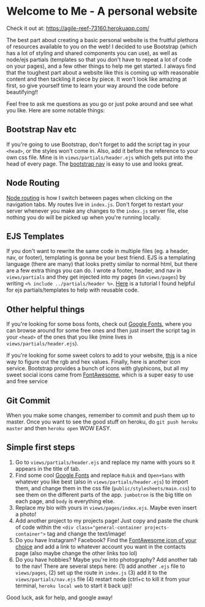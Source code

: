 # Welcome to Me - A personal website

Check it out at: https://agile-reef-73160.herokuapp.com/

The best part about creating a basic personal website is the fruitful plethora of resources available to you on the web! I decided to use Bootstrap (which has a lot of styling and shared components you can use), as well as node/ejs partials (templates so that you don't have to repeat a lot of code on your pages), and a few other things to help me get started. I always find that the toughest part about a website like this is coming up with reasonable content and then tackling it piece by piece. It won't look like amazing at first, so give yourself time to learn your way around the code before beautifying!!

Feel free to ask me questions as you go or just poke around and see what you like. Here are some notable things:

## Bootstrap Nav etc
If you're going to use Bootstrap, don't forget to add the script tag in your `<head>`, or the styles won't come in. Also, add it before the reference to your own css file. Mine is in `views/partials/header.ejs` which gets put into the head of every page. The [bootstrap nav](http://getbootstrap.com/components/#glyphicons) is easy to use and looks great. 

## Node Routing
[Node routing](http://expressjs.com/en/guide/routing.html) is how I switch between pages when clicking on the navigation tabs. My routes live in `index.js`. Don't forget to restart your server whenever you make any changes to the `index.js` server file, else nothing you do will be picked up when you're running locally.

## EJS Templates
If you don't want to rewrite the same code in multiple files (eg. a header, nav, or footer), templating is gonna be your best friend. EJS is a templating language (there are many) that looks pretty similar to normal html, but there are a few extra things you can do. I wrote a footer, header, and nav in `views/partials` and they get injected into my pages (in `views/pages`) by writing `<% include ../partials/header %>`. [Here](https://scotch.io/tutorials/use-ejs-to-template-your-node-application) is a tutorial I found helpful for ejs partials/templates to help with reusable code.

## Other helpful things
If you're looking for some boss fonts, check out [Google Fonts](https://fonts.google.com/), where you can browse around for some free ones and then just insert the script tag in your `<head>` of the ones that you like (mine lives in `views/partials/header.ejs`). 

If you're looking for some sweet colors to add to your website, [this](http://www.rapidtables.com/web/color/RGB_Color.htm) is a nice way to figure out the rgb and hex values. Finally, here is another icon service. Bootstrap provides a bunch of icons with glyphicons, but all my sweet social icons came from [FontAwesome](http://fortawesome.github.io/Font-Awesome/get-started/), which is a super easy to use and free service

## Git Commit
When you make some changes, remember to commit and push them up to master. Once you want to see the good stuff on heroku, do `git push heroku master` and then `heroku open` WOW EASY.

## Simple first steps
1. Go to `views/partials/header.ejs` and replace my name with yours so it appears in the title of tab.
2. Find some cool [Google Fonts](https://fonts.google.com/) and replace `Rubik` and `Open+Sans` with whatever you like best (also in `views/partials/header.ejs`) to import them, and change them in the css file (`public/stylesheets/main.css`) to see them on the different parts of the app. `jumbotron` is the big title on each page, and `body` is everything else.
3. Replace my bio with yours in `views/pages/index.ejs`. Maybe even insert a photo!
4. Add another project to my projects page! Just copy and paste the chunk of code within the `<div class="general-container projects-container">` tag and change the text/image!
5. Do you have Instagram? Facebook? Find the [FontAwesome icon of your choice](http://fontawesome.io/icons/) and add a link to whatever account you want in the contacts page (also maybe change the other links too lol)
6. Do you have hobbies? Maybe you're into photography? Add another tab to the nav! There are several steps here: (1) add another `.ejs` file to `views/pages`, (2) set up the route in `index.js` (3) add it to the `views/partials/nav.ejs` file (4) restart node (ctrl+c to kill it from your terminal, `heroku local web` to start it back up)!

Good luck, ask for help, and google away!
